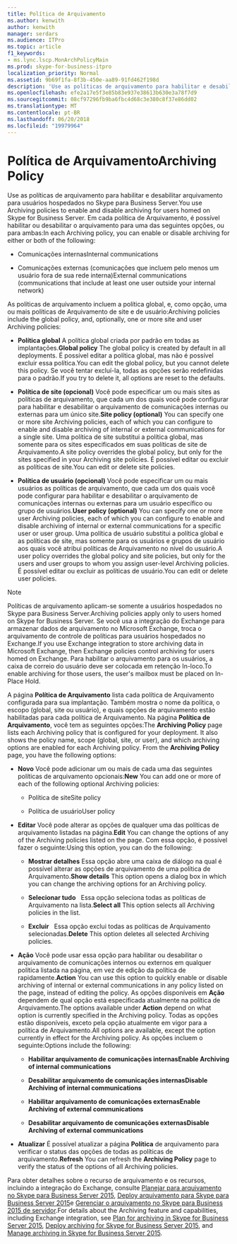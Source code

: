 ```yaml
---
title: Política de Arquivamento
ms.author: kenwith
author: kenwith
manager: serdars
ms.audience: ITPro
ms.topic: article
f1_keywords:
- ms.lync.lscp.MonArchPolicyMain
ms.prod: skype-for-business-itpro
localization_priority: Normal
ms.assetid: 9b69f1fa-8f3b-450e-aa89-91fd462f198d
description: 'Use as políticas de arquivamento para habilitar e desabilitar arquivamento para usuários hospedados no Skype para Business Server. Em cada política de Arquivamento, é possível habilitar ou desabilitar o arquivamento para uma das seguintes opções, ou para ambas:'
ms.openlocfilehash: efe2a17e5f3e85b83e937e38613b630e3a78f7d9
ms.sourcegitcommit: 08cf97296fb9ba6fbc4d68c3e380c8f37e86dd02
ms.translationtype: MT
ms.contentlocale: pt-BR
ms.lasthandoff: 06/20/2018
ms.locfileid: "19979964"
---
```

# <a name="archiving-policy"></a><span data-ttu-id="eb799-104">Política de Arquivamento</span><span class="sxs-lookup"><span data-stu-id="eb799-104">Archiving Policy</span></span>
 
<span data-ttu-id="eb799-105">Use as políticas de arquivamento para habilitar e desabilitar arquivamento para usuários hospedados no Skype para Business Server.</span><span class="sxs-lookup"><span data-stu-id="eb799-105">You use Archiving policies to enable and disable archiving for users homed on Skype for Business Server.</span></span> <span data-ttu-id="eb799-106">Em cada política de Arquivamento, é possível habilitar ou desabilitar o arquivamento para uma das seguintes opções, ou para ambas:</span><span class="sxs-lookup"><span data-stu-id="eb799-106">In each Archiving policy, you can enable or disable archiving for either or both of the following:</span></span>
  
- <span data-ttu-id="eb799-107">Comunicações internas</span><span class="sxs-lookup"><span data-stu-id="eb799-107">Internal communications</span></span>
    
- <span data-ttu-id="eb799-108">Comunicações externas (comunicações que incluem pelo menos um usuário fora de sua rede interna)</span><span class="sxs-lookup"><span data-stu-id="eb799-108">External communications (communications that include at least one user outside your internal network)</span></span>
    
<span data-ttu-id="eb799-109">As políticas de arquivamento incluem a política global, e, como opção, uma ou mais políticas de Arquivamento de site e de usuário:</span><span class="sxs-lookup"><span data-stu-id="eb799-109">Archiving policies include the global policy, and, optionally, one or more site and user Archiving policies:</span></span>
  
- <span data-ttu-id="eb799-110">**Política global** A política global criada por padrão em todas as implantações.</span><span class="sxs-lookup"><span data-stu-id="eb799-110">**Global policy** The global policy is created by default in all deployments.</span></span> <span data-ttu-id="eb799-111">É possível editar a política global, mas não é possível excluir essa política.</span><span class="sxs-lookup"><span data-stu-id="eb799-111">You can edit the global policy, but you cannot delete this policy.</span></span> <span data-ttu-id="eb799-112">Se você tentar excluí-la, todas as opções serão redefinidas para o padrão.</span><span class="sxs-lookup"><span data-stu-id="eb799-112">If you try to delete it, all options are reset to the defaults.</span></span>
    
- <span data-ttu-id="eb799-113">**Política de site (opcional)** Você pode especificar um ou mais sites as políticas de arquivamento, que cada um dos quais você pode configurar para habilitar e desabilitar o arquivamento de comunicações internas ou externas para um único site.</span><span class="sxs-lookup"><span data-stu-id="eb799-113">**Site policy (optional)** You can specify one or more site Archiving policies, each of which you can configure to enable and disable archiving of internal or external communications for a single site.</span></span> <span data-ttu-id="eb799-114">Uma política de site substitui a política global, mas somente para os sites especificados em suas políticas de site de Arquivamento.</span><span class="sxs-lookup"><span data-stu-id="eb799-114">A site policy overrides the global policy, but only for the sites specified in your Archiving site policies.</span></span> <span data-ttu-id="eb799-115">É possível editar ou excluir as políticas de site.</span><span class="sxs-lookup"><span data-stu-id="eb799-115">You can edit or delete site policies.</span></span>
    
- <span data-ttu-id="eb799-116">**Política de usuário (opcional)** Você pode especificar um ou mais usuários as políticas de arquivamento, que cada um dos quais você pode configurar para habilitar e desabilitar o arquivamento de comunicações internas ou externas para um usuário específico ou grupo de usuários.</span><span class="sxs-lookup"><span data-stu-id="eb799-116">**User policy (optional)** You can specify one or more user Archiving policies, each of which you can configure to enable and disable archiving of internal or external communications for a specific user or user group.</span></span> <span data-ttu-id="eb799-117">Uma política de usuário substitui a política global e as políticas de site, mas somente para os usuários e grupos de usuário aos quais você atribui políticas de Arquivamento no nível do usuário.</span><span class="sxs-lookup"><span data-stu-id="eb799-117">A user policy overrides the global policy and site policies, but only for the users and user groups to whom you assign user-level Archiving policies.</span></span> <span data-ttu-id="eb799-118">É possível editar ou excluir as políticas de usuário.</span><span class="sxs-lookup"><span data-stu-id="eb799-118">You can edit or delete user policies.</span></span>
    
> [!NOTE]
> <span data-ttu-id="eb799-119">Políticas de arquivamento aplicam-se somente a usuários hospedados no Skype para Business Server.</span><span class="sxs-lookup"><span data-stu-id="eb799-119">Archiving policies apply only to users homed on Skype for Business Server.</span></span> <span data-ttu-id="eb799-120">Se você usa a integração do Exchange para armazenar dados de arquivamento no Microsoft Exchange, troca o arquivamento de controle de políticas para usuários hospedados no Exchange.</span><span class="sxs-lookup"><span data-stu-id="eb799-120">If you use Exchange integration to store archiving data in Microsoft Exchange, then Exchange policies control archiving for users homed on Exchange.</span></span> <span data-ttu-id="eb799-121">Para habilitar o arquivamento para os usuários, a caixa de correio do usuário deve ser colocada em retenção In-loco.</span><span class="sxs-lookup"><span data-stu-id="eb799-121">To enable archiving for those users, the user's mailbox must be placed on In-Place Hold.</span></span> 
  
<span data-ttu-id="eb799-p107">A página  **Política de Arquivamento** lista cada política de Arquivamento configurada para sua implantação. Também mostra o nome da política, o escopo (global, site ou usuário), e quais opções de arquivamento estão habilitadas para cada política de Arquivamento. Na página  **Política de Arquivamento**, você tem as seguintes opções:</span><span class="sxs-lookup"><span data-stu-id="eb799-p107">The **Archiving Policy** page lists each Archiving policy that is configured for your deployment. It also shows the policy name, scope (global, site, or user), and which archiving options are enabled for each Archiving policy. From the **Archiving Policy** page, you have the following options:</span></span>
- <span data-ttu-id="eb799-125">**Novo** Você pode adicionar um ou mais de cada uma das seguintes políticas de arquivamento opcionais:</span><span class="sxs-lookup"><span data-stu-id="eb799-125">**New** You can add one or more of each of the following optional Archiving policies:</span></span>
    
  - <span data-ttu-id="eb799-126">Política de site</span><span class="sxs-lookup"><span data-stu-id="eb799-126">Site policy</span></span>
    
  - <span data-ttu-id="eb799-127">Política de usuário</span><span class="sxs-lookup"><span data-stu-id="eb799-127">User policy</span></span>
    
- <span data-ttu-id="eb799-128">**Editar** Você pode alterar as opções de qualquer uma das políticas de arquivamento listadas na página.</span><span class="sxs-lookup"><span data-stu-id="eb799-128">**Edit** You can change the options of any of the Archiving policies listed on the page.</span></span> <span data-ttu-id="eb799-129">Com essa opção, é possível fazer o seguinte:</span><span class="sxs-lookup"><span data-stu-id="eb799-129">Using this option, you can do the following:</span></span>
    
  - <span data-ttu-id="eb799-130">**Mostrar detalhes** Essa opção abre uma caixa de diálogo na qual é possível alterar as opções de arquivamento de uma política de Arquivamento.</span><span class="sxs-lookup"><span data-stu-id="eb799-130">**Show details** This option opens a dialog box in which you can change the archiving options for an Archiving policy.</span></span>
    
  - <span data-ttu-id="eb799-131">**Selecionar tudo**   Essa opção seleciona todas as políticas de Arquivamento na lista.</span><span class="sxs-lookup"><span data-stu-id="eb799-131">**Select all** This option selects all Archiving policies in the list.</span></span>
    
  - <span data-ttu-id="eb799-132">**Excluir**   Essa opção exclui todas as políticas de Arquivamento selecionadas.</span><span class="sxs-lookup"><span data-stu-id="eb799-132">**Delete** This option deletes all selected Archiving policies.</span></span>
    
- <span data-ttu-id="eb799-133">**Ação** Você pode usar essa opção para habilitar ou desabilitar o arquivamento de comunicações internos ou externos em qualquer política listada na página, em vez de edição da política de rapidamente.</span><span class="sxs-lookup"><span data-stu-id="eb799-133">**Action** You can use this option to quickly enable or disable archiving of internal or external communications in any policy listed on the page, instead of editing the policy.</span></span> <span data-ttu-id="eb799-134">As opções disponíveis em **Ação** dependem de qual opção está especificada atualmente na política de Arquivamento.</span><span class="sxs-lookup"><span data-stu-id="eb799-134">The options available under **Action** depend on what option is currently specified in the Archiving policy.</span></span> <span data-ttu-id="eb799-135">Todas as opções estão disponíveis, exceto pela opção atualmente em vigor para a política de Arquivamento.</span><span class="sxs-lookup"><span data-stu-id="eb799-135">All options are available, except the option currently in effect for the Archiving policy.</span></span> <span data-ttu-id="eb799-136">As opções incluem o seguinte:</span><span class="sxs-lookup"><span data-stu-id="eb799-136">Options include the following:</span></span>
    
  - <span data-ttu-id="eb799-137">**Habilitar arquivamento de comunicações internas**</span><span class="sxs-lookup"><span data-stu-id="eb799-137">**Enable Archiving of internal communications**</span></span>
    
  - <span data-ttu-id="eb799-138">**Desabilitar arquivamento de comunicações internas**</span><span class="sxs-lookup"><span data-stu-id="eb799-138">**Disable Archiving of internal communications**</span></span>
    
  - <span data-ttu-id="eb799-139">**Habilitar arquivamento de comunicações externas**</span><span class="sxs-lookup"><span data-stu-id="eb799-139">**Enable Archiving of external communications**</span></span>
    
  - <span data-ttu-id="eb799-140">**Desabilitar arquivamento de comunicações externas**</span><span class="sxs-lookup"><span data-stu-id="eb799-140">**Disable Archiving of external communications**</span></span>
    
- <span data-ttu-id="eb799-141">**Atualizar** É possível atualizar a página **Política** de arquivamento para verificar o status das opções de todas as políticas de arquivamento.</span><span class="sxs-lookup"><span data-stu-id="eb799-141">**Refresh** You can refresh the **Archiving Policy** page to verify the status of the options of all Archiving policies.</span></span>
    
<span data-ttu-id="eb799-142">Para obter detalhes sobre o recurso de arquivamento e os recursos, incluindo a integração do Exchange, consulte [Planejar para arquivamento no Skype para Business Server 2015](../../../plan-your-deployment/archiving/archiving.md), [Deploy arquivamento para Skype para Business Server 2015](../../../deploy/deploy-archiving/deploy-archiving.md)e [Gerenciar o arquivamento no Skype para Business 2015 de servidor](../../../manage/archiving/archiving.md).</span><span class="sxs-lookup"><span data-stu-id="eb799-142">For details about the Archiving feature and capabilities, including Exchange integration, see [Plan for archiving in Skype for Business Server 2015](../../../plan-your-deployment/archiving/archiving.md), [Deploy archiving for Skype for Business Server 2015](../../../deploy/deploy-archiving/deploy-archiving.md), and [Manage archiving in Skype for Business Server 2015](../../../manage/archiving/archiving.md).</span></span>

